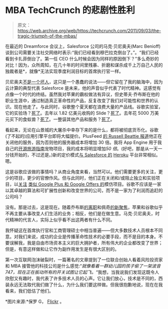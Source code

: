 # MBA TechCrunch 的悲剧性胜利

> 原文：<https://web.archive.org/web/https://techcrunch.com/2011/09/03/the-tragic-triumph-of-the-mbas/>

在最近的 Dreamforce 会议上，Salesforce 公司的马克·贝尼奥夫(Marc Benioff)谈到公司需要关注社交网络时表示:“我们已经看到穆巴拉克倒台了。”。“我们已经看到卡扎菲倒台了。第一任 CEO 什么时候会因为同样的原因倒下？”多么奇妙的对比！因为，众所周知，在几十年的时间里残暴、折磨和谋杀成千上万自己人民的独裁者是*，就像*无法实现季度利润目标的首席执行官一样。

贝尼奥夫[不是一个坏人](https://web.archive.org/web/20230205004146/http://articles.sfgate.com/2011-07-24/news/29808899_1_salesforce-marc-benioff-ucsf-medical-center)，这只是一个愚蠢的说法——但它留在了我的脑海中，因为云计算的典型代表 Salesforce 是未来，他的声音似乎代表了时代精神。这感觉有点像一个时代的终结。虽然我对苹果的霸权做法有异议，但史蒂夫·乔布斯在他的职业生涯中，通过制造真正革命性的产品，反复改变了我们对可能性和世界的认识。现在他走了。与此同时，谷歌整个夏天都在浪费大量的产品线。谷歌实验室，它的实验场？[死了](https://web.archive.org/web/20230205004146/https://techcrunch.com/2011/07/20/20-percent/)。去年以 1.82 亿美元收购的 Slide？[死了](https://web.archive.org/web/20230205004146/https://techcrunch.com/2011/08/25/slide-google-bloodbath/)。去年花 5000 万美元买下的食蚁兽？[死了](https://web.archive.org/web/20230205004146/https://techcrunch.com/2011/09/02/google-does-a-full-house-cleaning-sunsets-notebook-fast-flip-and-more/)。一整袋其他产品和服务？[死了](https://web.archive.org/web/20230205004146/https://techcrunch.com/2011/09/02/google-does-a-full-house-cleaning-sunsets-notebook-fast-flip-and-more/)。

看起来，无论在山景城的大屠杀中幸存下来的是什么，都将被彻底货币化。谷歌(了不起的)应用引擎平台即将大幅提价。PlusFeed [的 Russell Beattie 报道](https://web.archive.org/web/20230205004146/http://www.readwriteweb.com/hack/2011/09/google-app-engine-pricing-ange.php)他正在关闭他的服务，因为否则他的服务器成本将增加 30 倍。我将 App Engine 用于我自己的[开源旅游指南](https://web.archive.org/web/20230205004146/http://itravelfree.net/)宠物项目，我的成本将明显增加*50 倍*。(好吧，那是从一天一分钱开始的，不过还是。)新的定价模式[与 Salesforce 的](https://web.archive.org/web/20230205004146/http://www.google.com/enterprise/cloud/appengine/pricing.html) [Heroku](https://web.archive.org/web/20230205004146/http://www.heroku.com/pricing#0-0) 平台非常相似。嗯。

这是谷歌应该做的事情吗？从商业角度来看，当然可以。他们需要更多的关注，更少的项目，更少的官僚作风。但与此同时，他们正在关闭和/或阻止独立和实验项目，以[关注](https://web.archive.org/web/20230205004146/https://techcrunch.com/2011/09/02/google-zave-networks/) [类似 Google Plus 和 Google Offers 的](https://web.archive.org/web/20230205004146/http://www.guardian.co.uk/technology/2011/sep/02/google-offers-introduces-daily-deal-adverts)模仿项目。谷歌不应该是一家以其卓越的算法和可扩展性创新和改变世界的公司，而不是一家为了利润而追赶的公司吗？

没有。那是过去，这是现在。随着乔布斯[的离职](https://web.archive.org/web/20230205004146/http://www.crashplan.com/blog/misc-rambling/steve-jobs)和佩奇[的新聚焦](https://web.archive.org/web/20230205004146/http://online.wsj.com/article/SB10001424053111903352704576536521984562128.html)，苹果和谷歌似乎不再主要从事改变人们生活的业务；相反，他们是在做生意。马克·贝尼奥夫，时代精神的代言人，实际上似乎看不出这两者有什么不同。

我怀疑这在首席执行官和工商管理硕士中相当普遍——但大多数技术人员根本不同意。对我们来说，成功的企业是传播革命性技术的必要手段，而不是目的本身。不要误解我，我是自由市场资本主义的巨大拥护者，所有伟大的企业都改变了世界；但是，有意这样做和让它作为副作用发生是有很大区别的。

第一次互联网泡沫破裂时，一篇著名的文章提到了一位联合创始人看着风险投资家和 MBA 接管他的科技公司是什么感觉:“*就像看着一群幼儿园的孩子偷了一架波音 747，现在正在扳动所有的开关试图让它起飞。*“我想，当我说我们发现这既令人欣慰又有趣时，我代表了许多技术人员的心声。它让我们放心，技术是不同的，西装永远无法取代我们做了什么，为什么我们要这样做。但我很抱歉地说，现在在我看来，我们低估了他们。

*图片来源:*保罗 G， [Flickr](https://web.archive.org/web/20230205004146/http://www.flickr.com/photos/the-g-uk/4910856245/) 。
